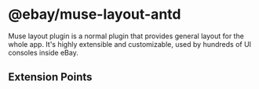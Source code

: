 # @ebay/muse-layout-antd
Muse layout plugin is a normal plugin that provides general layout for the whole app. It's highly extensible and customizable, used by hundreds of UI consoles inside eBay.


## Extension Points

